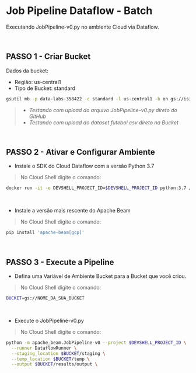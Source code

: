 # Job Pipeline Dataflow - Batch
Executando JobPipeline-v0.py no ambiente Cloud via Dataflow.

<br>

## PASSO 1 - Criar Bucket
Dados da bucket:
* Região: us-central1
* Tipo de Bucket: standard
```bash
gsutil mb -p data-labs-358422 -c standard -l us-central1 -b on gs://isidoro_flowdata
```
> * *Testando com upload do arquivo JobPipeline-v0.py direto do GitHub*
> * *Testando com upload do dataset futebol.csv direto na Bucket*
<br>

## PASSO 2 - Ativar e Configurar Ambiente
* Instale o SDK do Cloud Dataflow com a versão Python 3.7
> No Cloud Shell digite o comando:
```bash
docker run -it -e DEVSHELL_PROJECT_ID=$DEVSHELL_PROJECT_ID python:3.7 /bin/bash
```
<br>

* Instale a versão mais rescente do Apache Beam
> No Cloud Shell digite o comando:
```bash
pip install 'apache-beam[gcp]'
```
<br>

## PASSO 3 - Execute a Pipeline
* Defina uma Variável de Ambiente Bucket para a Bucket que você criou.
> No Cloud Shell digite o comando:
```bash
BUCKET=gs://NOME_DA_SUA_BUCKET
```
<br>

* Execute o JobPipeline-v0.py
> No Cloud Shell digite o comando:
```bash
python -m apache_beam.JobPipeline-v0 --project $DEVSHELL_PROJECT_ID \
  --runner DataflowRunner \
  --staging_location $BUCKET/staging \
  --temp_location $BUCKET/temp \
  --output $BUCKET/results/output \
  ```
